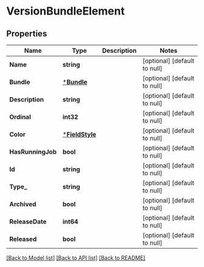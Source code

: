 # VersionBundleElement

## Properties
Name | Type | Description | Notes
------------ | ------------- | ------------- | -------------
**Name** | **string** |  | [optional] [default to null]
**Bundle** | [***Bundle**](Bundle.md) |  | [optional] [default to null]
**Description** | **string** |  | [optional] [default to null]
**Ordinal** | **int32** |  | [optional] [default to null]
**Color** | [***FieldStyle**](FieldStyle.md) |  | [optional] [default to null]
**HasRunningJob** | **bool** |  | [optional] [default to null]
**Id** | **string** |  | [optional] [default to null]
**Type_** | **string** |  | [optional] [default to null]
**Archived** | **bool** |  | [optional] [default to null]
**ReleaseDate** | **int64** |  | [optional] [default to null]
**Released** | **bool** |  | [optional] [default to null]

[[Back to Model list]](../README.md#documentation-for-models) [[Back to API list]](../README.md#documentation-for-api-endpoints) [[Back to README]](../README.md)

